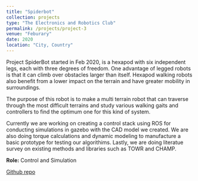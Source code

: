 ```yaml
---
title: "Spiderbot"
collection: projects
type: "The Electronics and Robotics Club"
permalink: /projects/project-3
venue: "Feburary"
date: 2020
location: "City, Country"
---
```

Project SpiderBot started in Feb 2020, is a hexapod with six independent legs, each with three degrees of freedom. One advantage of legged robots is that it can climb over obstacles larger than itself. Hexapod walking robots also benefit from a lower impact on the terrain and have greater mobility in surroundings.

The purpose of this robot is to make a multi terrain robot that can traverse through the most difficult terrains and study various walking gaits and controllers to find the optimum one for this kind of system.

Currently we are working on creating a control stack using ROS for conducting simulations in gazebo with the CAD model we created. We are also doing torque calculations and dynamic modeling to manufacture a basic prototype for testing our algorithims. Lastly, we are doing literatue survey on existing methods and libraries such as TOWR and CHAMP. 

**Role:** Control and Simulation

[Github repo](https://github.com/Ashutosh781/quadruped-simulink)